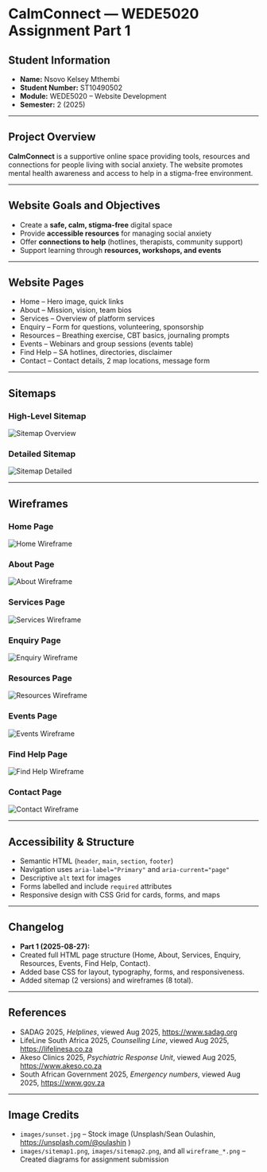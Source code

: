 # CalmConnect — WEDE5020 Assignment Part 1

## Student Information
- **Name:** Nsovo Kelsey Mthembi
- **Student Number:** ST10490502
- **Module:** WEDE5020 – Website Development
- **Semester:** 2 (2025)

---

## Project Overview
**CalmConnect** is a supportive online space providing tools, resources and connections for people living with social anxiety.
The website promotes mental health awareness and access to help in a stigma-free environment.

---

## Website Goals and Objectives
- Create a **safe, calm, stigma-free** digital space
- Provide **accessible resources** for managing social anxiety
- Offer **connections to help** (hotlines, therapists, community support)
- Support learning through **resources, workshops, and events**

---

## Website Pages
- Home – Hero image, quick links
- About – Mission, vision, team bios
- Services – Overview of platform services
- Enquiry – Form for questions, volunteering, sponsorship
- Resources – Breathing exercise, CBT basics, journaling prompts
- Events – Webinars and group sessions (events table)
- Find Help – SA hotlines, directories, disclaimer
- Contact – Contact details, 2 map locations, message form

---

## Sitemaps

### High-Level Sitemap
![Sitemap Overview](CalmConnect/images/sitemap1.png)

### Detailed Sitemap
![Sitemap Detailed](/images/sitemap2.png)

---

## Wireframes

### Home Page
![Home Wireframe](/images/wireframe-home.png)

### About Page
![About Wireframe](/images/wireframe-about.png)

### Services Page
![Services Wireframe](/images/wireframe-services.png)

### Enquiry Page
![Enquiry Wireframe](/images/wireframe-enquiry.png)

### Resources Page
![Resources Wireframe](/images/wireframe-resources.png)

### Events Page
![Events Wireframe](/images/wireframe-events.png)

### Find Help Page
![Find Help Wireframe](/images/wireframe-findhelp.png)

### Contact Page
![Contact Wireframe](/images/wireframe-contact.png)

---

## Accessibility & Structure
- Semantic HTML (`header`, `main`, `section`, `footer`)
- Navigation uses `aria-label="Primary"` and `aria-current="page"`
- Descriptive `alt` text for images
- Forms labelled and include `required` attributes
- Responsive design with CSS Grid for cards, forms, and maps

---

## Changelog
- **Part 1 (2025-08-27):**
- Created full HTML page structure (Home, About, Services, Enquiry, Resources, Events, Find Help, Contact).
- Added base CSS for layout, typography, forms, and responsiveness.
- Added sitemap (2 versions) and wireframes (8 total).

---

## References
- SADAG 2025, *Helplines*, viewed Aug 2025, <https://www.sadag.org>
- LifeLine South Africa 2025, *Counselling Line*, viewed Aug 2025, <https://lifelinesa.co.za>
- Akeso Clinics 2025, *Psychiatric Response Unit*, viewed Aug 2025, <https://www.akeso.co.za>
- South African Government 2025, *Emergency numbers*, viewed Aug 2025, <https://www.gov.za>

---

## Image Credits
- `images/sunset.jpg` – Stock image (Unsplash/Sean Oulashin, <https://unsplash.com/@oulashin> )
- `images/sitemap1.png`, `images/sitemap2.png`, and all `wireframe_*.png` – Created diagrams for assignment submission
